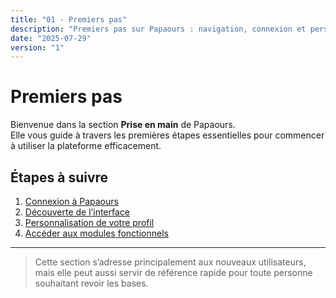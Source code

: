 ```yaml
---
title: "01 - Premiers pas"
description: "Premiers pas sur Papaours : navigation, connexion et personnalisation"
date: "2025-07-29"
version: "1"
---
```


# Premiers pas

Bienvenue dans la section **Prise en main** de Papaours.  
Elle vous guide à travers les premières étapes essentielles pour commencer à utiliser la plateforme efficacement.

## Étapes à suivre

1. [Connexion à Papaours](./connexion.md)  
2. [Découverte de l’interface](./navigation.md)  
3. [Personnalisation de votre profil](./profil.md)  
4. [Accéder aux modules fonctionnels](./accès-aux-modules.md)

---

> Cette section s’adresse principalement aux nouveaux utilisateurs, mais elle peut aussi servir de référence rapide pour toute personne souhaitant revoir les bases.
